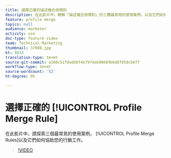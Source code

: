 ```yaml
---
title: 選擇正確的描述檔合併規則
description: 在此影片中，瞭解「描述檔合併規則」的三種最常用的使用案例，以及它們如何協助您的行銷工作。
feature: profile merge
topics: null
audience: marketer
activity: use
doc-type: feature video
team: Technical Marketing
thumbnail: 37908.jpg
kt: 5833
translation-type: tm+mt
source-git-commit: a108c51fdad66f4e7974eb96609b6d8f058cb6ff
workflow-type: tm+mt
source-wordcount: '52'
ht-degree: 0%

---
```



# 選擇正確的 [!UICONTROL Profile Merge Rule]

在此影片中，請探索三個最常見的使用案例， [!UICONTROL Profile Merge Rules]以及它們如何協助您的行銷工作。

>[!VIDEO](https://video.tv.adobe.com/v/37908/?quality=12&learn=on)
